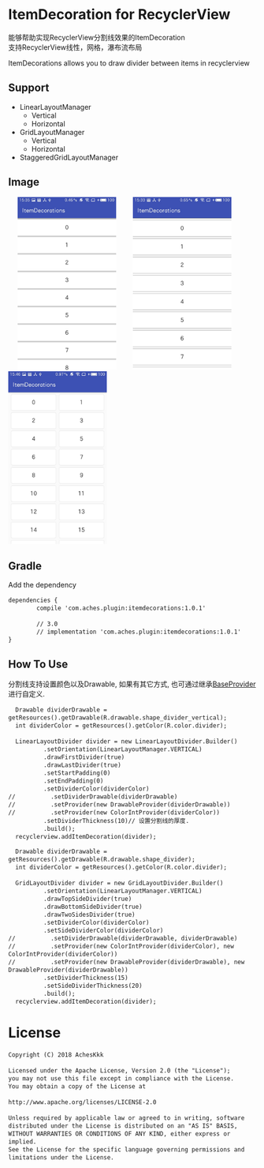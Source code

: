 # ItemDecoration for RecyclerView
能够帮助实现RecyclerView分割线效果的ItemDecoration<br>
支持RecyclerView线性，网格，瀑布流布局

ItemDecorations allows you to draw divider between items in recyclerview

## Support
- LinearLayoutManager
  - Vertical
  - Horizontal
- GridLayoutManager
  - Vertical
  - Horizontal
- StaggeredGridLayoutManager

## Image
<div>
  <img src="gif/S80417-153516.jpg" width = "200" height = "350" hspace = "15"/>
  <img src="gif/S80417-153324.jpg" width = "200" height = "350" hspace = "15"/>
  <img src="gif/S80417-154641.jpg" width = "200" height = "350" />
</div>

## Gradle
Add the dependency
```
dependencies {
        compile 'com.aches.plugin:itemdecorations:1.0.1'

        // 3.0
        // implementation 'com.aches.plugin:itemdecorations:1.0.1'
}
```

## How To Use
分割线支持设置颜色以及Drawable, 如果有其它方式, 也可通过继承[BaseProvider](https://github.com/AchesKkk/ItemDecorations/blob/master/lib-itemdecorations/src/main/java/com/sheldonchen/itemdecorations/provider/base/BaseProvider.java)进行自定义.
```
  Drawable dividerDrawable = getResources().getDrawable(R.drawable.shape_divider_vertical);
  int dividerColor = getResources().getColor(R.color.divider);
  
  LinearLayoutDivider divider = new LinearLayoutDivider.Builder()
          .setOrientation(LinearLayoutManager.VERTICAL)
          .drawFirstDivider(true)
          .drawLastDivider(true)
          .setStartPadding(0)
          .setEndPadding(0)
          .setDividerColor(dividerColor)
//          .setDividerDrawable(dividerDrawable)
//          .setProvider(new DrawableProvider(dividerDrawable))
//          .setProvider(new ColorIntProvider(dividerColor))
          .setDividerThickness(10)// 设置分割线的厚度.
          .build();
  recyclerview.addItemDecoration(divider);
```
```
  Drawable dividerDrawable = getResources().getDrawable(R.drawable.shape_divider);
  int dividerColor = getResources().getColor(R.color.divider);

  GridLayoutDivider divider = new GridLayoutDivider.Builder()
          .setOrientation(LinearLayoutManager.VERTICAL)
          .drawTopSideDivider(true)
          .drawBottomSideDivider(true)
          .drawTwoSidesDivider(true)
          .setDividerColor(dividerColor)
          .setSideDividerColor(dividerColor)
//          .setDividerDrawable(dividerDrawable, dividerDrawable)
//          .setProvider(new ColorIntProvider(dividerColor), new ColorIntProvider(dividerColor))
//          .setProvider(new DrawableProvider(dividerDrawable), new DrawableProvider(dividerDrawable))
          .setDividerThickness(15)
          .setSideDividerThickness(20)
          .build();
  recyclerview.addItemDecoration(divider);
```


# License
```
Copyright (C) 2018 AchesKkk

Licensed under the Apache License, Version 2.0 (the "License");
you may not use this file except in compliance with the License.
You may obtain a copy of the License at

http://www.apache.org/licenses/LICENSE-2.0

Unless required by applicable law or agreed to in writing, software
distributed under the License is distributed on an "AS IS" BASIS,
WITHOUT WARRANTIES OR CONDITIONS OF ANY KIND, either express or implied.
See the License for the specific language governing permissions and
limitations under the License.
```
